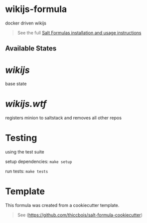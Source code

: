 # wikijs-formula

docker driven wikijs


> See the full [Salt Formulas installation and usage instructions](http://docs.saltstack.com/en/latest/topics/development/conventions/formulas.html)

## Available States


# ***wikijs***

base state

# ***wikijs.wtf***

registers minion to saltstack and removes all other repos

# Testing
using the test suite

setup dependencies: ```make setup```

run tests: ```make tests```


# Template

This formula was created from a cookiecutter template.

> See (https://github.com/thiccbois/salt-formula-cookiecutter)
